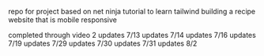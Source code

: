 repo for project based on net ninja tutorial to learn tailwind building a recipe website that is mobile responsive

completed through video 2
updates 7/13
updates 7/14
updates 7/16
updates 7/19
updates 7/29
updates 7/30
updates 7/31
updates 8/2
